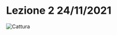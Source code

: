 # Lezione 2 24/11/2021

![Cattura](https://user-images.githubusercontent.com/94113890/143270663-417db1d9-27ff-4dc2-ac5f-2138f350338a.PNG)
